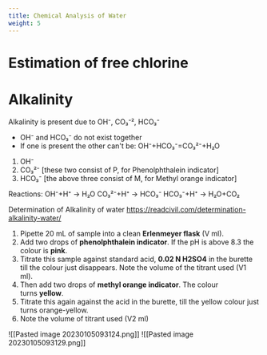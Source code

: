 ```yaml
---
title: Chemical Analysis of Water
weight: 5
---
```

# Estimation of free chlorine

# Alkalinity
Alkalinity is present due to OH⁻, CO₃⁻², HCO₃⁻ 

-   OH⁻ and HCO₃⁻ do not exist together     
-   If one is present the other can't be: OH⁻+HCO₃⁻=CO₃²⁻+H₂O


1.  OH⁻  
2.  CO₃²⁻ [these two consist of P, for Phenolphthalein indicator] 
3.  HCO₃⁻ [the above three consist of M, for Methyl orange indicator] 

Reactions:
OH⁻+H⁺ → H₂O
CO₃²⁻+H⁺ → HCO₃⁻
HCO₃⁻+H⁺ → H₂O+CO₂

Determination of Alkalinity of water
https://readcivil.com/determination-alkalinity-water/

1.  Pipette 20 mL of sample into a clean **Erlenmeyer flask** (V ml).
2.  Add two drops of **phenolphthalein indicator**. If the pH is above 8.3 the colour is **pink**.
3.  Titrate this sample against standard acid, **0.02 N H2SO4** in the burette till the colour just disappears. Note the volume of the titrant used (V1 ml).
4.  Then add two drops of **methyl orange indicator**. The colour turns **yellow**.
5.  Titrate this again against the acid in the burette, till the yellow colour just turns orange-yellow.
6.  Note the volume of titrant used (V2 ml)

![[Pasted image 20230105093124.png]]
![[Pasted image 20230105093129.png]]

